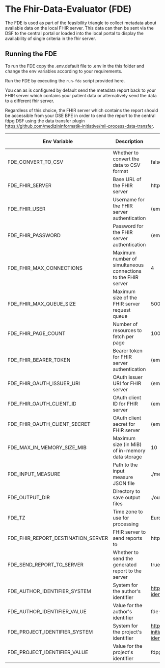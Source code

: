 # The Fhir-Data-Evaluator (FDE)

The FDE is used as part of the feasibility triangle to collect metadata about available data on the local FHIR server.
This data can then be sent via the DSF to the central portal or loaded into the local portal to display the availability of single criteria in the fhir server.

## Running the FDE

To run the FDE copy the .env.default file to .env in the this folder and change the env variables according to your requirements.

Run the FDE by executing the `run-fde` script provided here.

You can as is configured by default send the metadata report back to your FHIR server which contains your patient data or
alternatively send the data to a different fhir server.

Regardless of this choice, the FHIR server which contains the report should be accessible from your DSE BPE in order to send the report to the central fdpg DSF using the
data transfer plugin https://github.com/medizininformatik-initiative/mii-process-data-transfer.


| Env Variable                                    | Description                                                                                          | Default                                       | Possible Values                                 |
|-------------------------------------------------|------------------------------------------------------------------------------------------------------|-----------------------------------------------|-------------------------------------------------|
| FDE_CONVERT_TO_CSV                              | Whether to convert the data to CSV format                                                            | false                                         | true, false                                     |
| FDE_FHIR_SERVER                                 | Base URL of the FHIR server                                                                          | http://localhost:8080/fhir                    | URL                                             |
| FDE_FHIR_USER                                   | Username for the FHIR server authentication                                                          | (empty)                                       | String                                          |
| FDE_FHIR_PASSWORD                               | Password for the FHIR server authentication                                                          | (empty)                                       | String                                          |
| FDE_FHIR_MAX_CONNECTIONS                        | Maximum number of simultaneous connections to the FHIR server                                        | 4                                             | Integer                                         |
| FDE_FHIR_MAX_QUEUE_SIZE                         | Maximum size of the FHIR server request queue                                                        | 500                                           | Integer                                         |
| FDE_FHIR_PAGE_COUNT                             | Number of resources to fetch per page                                                                | 1000                                          | Integer                                         |
| FDE_FHIR_BEARER_TOKEN                           | Bearer token for FHIR server authentication                                                          | (empty)                                       | String                                          |
| FDE_FHIR_OAUTH_ISSUER_URI                       | OAuth issuer URI for FHIR server                                                                     | (empty)                                       | URL                                             |
| FDE_FHIR_OAUTH_CLIENT_ID                        | OAuth client ID for FHIR server                                                                      | (empty)                                       | String                                          |
| FDE_FHIR_OAUTH_CLIENT_SECRET                    | OAuth client secret for FHIR server                                                                  | (empty)                                       | String                                          |
| FDE_MAX_IN_MEMORY_SIZE_MIB                      | Maximum size (in MiB) of in-memory data storage                                                      | 10                                            | Integer                                         |
| FDE_INPUT_MEASURE                               | Path to the input measure JSON file                                                                  | ./measure/kds-measure.json                    | File path                                       |
| FDE_OUTPUT_DIR                                  | Directory to save output files                                                                       | ./output                                      | Directory path                                  |
| FDE_TZ                                          | Time zone to use for processing                                                                      | Europe/Berlin                                 | Time zone                                       |
| FDE_FHIR_REPORT_DESTINATION_SERVER              | FHIR server to send reports to                                                                       | http://localhost:8080/fhir                    | URL                                             |
| FDE_SEND_REPORT_TO_SERVER                       | Whether to send the generated report to the server                                                   | true                                          | true, false                                     |
| FDE_AUTHOR_IDENTIFIER_SYSTEM                    | System for the author's identifier                                                                   | http://dsf.dev/sid/organization-identifier    | URL                                             |
| FDE_AUTHOR_IDENTIFIER_VALUE                     | Value for the author's identifier                                                                    | fde-dic                                       | String                                          |
| FDE_PROJECT_IDENTIFIER_SYSTEM                   | System for the project's identifier                                                                  | http://medizininformatik-initiative.de/sid/project-identifier | URL                             |
| FDE_PROJECT_IDENTIFIER_VALUE                    | Value for the project's identifier                                                                   | fdpg-data-availability-report                 | String                                          |
